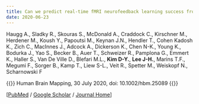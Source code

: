 ```yaml
---
title: Can we predict real-time fMRI neurofeedback learning success from pre-training brain activity?
date: 2020-06-23
---
```


Haugg A., Sladky R., Skouras S., McDonald A., Craddock C., Kirschner M., Herdener M., Koush Y., Papoutsi M., Keynan J.N., Hendler T., Cohen Kadosh K., Zich C., MacInnes J., Adcock A., Dickerson K., Chen N-K., Young K., Bodurka J., Yao S., Becker B., Auer T., Schweizer R., Pamplona G., Emmert K., Haller S., Van De Ville D., Blefari M.L., **Kim D-Y.**, **Lee J-H.**, Marins T.F., Megumi F., Sorger B., Kamp T., Liew S-L., Veit R., Spetter M., Weiskopf N., Scharnowski F


{{<format bright-green>}}
Human Brain Mapping, 30 July 2020, doi: 10.1002/hbm.25089
{{</format>}}

[[PubMed](https://pubmed.ncbi.nlm.nih.gov/32729652/) /
[Google Scholar](https://scholar.google.com/scholar?hl=en&as_sdt=0%2C5&q=Can+we+predict+real-time+fMRI+neurofeedback+learning+success+from+pre-training+brain+activity%3F&btnG=) /
[Journal Home](https://onlinelibrary.wiley.com/doi/full/10.1002/hbm.25089)]